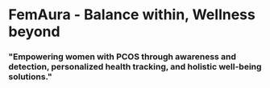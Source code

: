 # FemAura - Balance within, Wellness beyond
### "Empowering women with PCOS through awareness and detection, personalized health tracking, and holistic well-being solutions."

